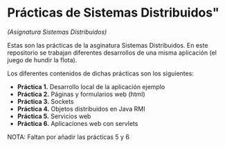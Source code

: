 # Prácticas de Sistemas Distribuidos"

*(Asignatura Sistemas Distribuidos)*

Estas son las prácticas de la asginatura Sistemas Distribuidos. En este repositorio se trabajan diferentes desarrollos de una misma aplicación (el juego de hundir la flota).

Los diferentes contenidos de dichas prácticas son los siguientes:

  * **Práctica 1.** Desarrollo local de la aplicación ejemplo
  * **Práctica 2.** Páginas y formularios web (html)
  * **Práctica 3.** Sockets
  * **Práctica 4.** Objetos distribuidos en Java RMI
  * **Práctica 5.** Servicios web
  * **Práctica 6.** Aplicaciones web con servlets
  
  
NOTA: Faltan por añadir las prácticas 5 y 6 

